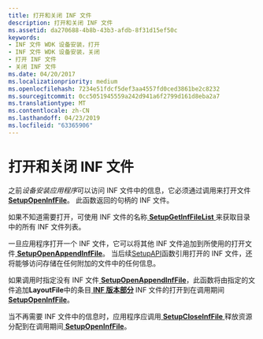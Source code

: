 ```yaml
---
title: 打开和关闭 INF 文件
description: 打开和关闭 INF 文件
ms.assetid: da270688-4b8b-43b3-afdb-8f31d15ef50c
keywords:
- INF 文件 WDK 设备安装，打开
- INF 文件 WDK 设备安装，关闭
- 打开 INF 文件
- 关闭 INF 文件
ms.date: 04/20/2017
ms.localizationpriority: medium
ms.openlocfilehash: 7234e51fdcf5def3aa4557fd0ced3861be2c8232
ms.sourcegitcommit: 0cc5051945559a242d941a6f2799d161d8eba2a7
ms.translationtype: MT
ms.contentlocale: zh-CN
ms.lasthandoff: 04/23/2019
ms.locfileid: "63365906"
---
```

# <a name="opening-and-closing-an-inf-file"></a>打开和关闭 INF 文件





之前*设备安装应用程序*可以访问 INF 文件中的信息，它必须通过调用来打开文件[ **SetupOpenInfFile**](https://msdn.microsoft.com/library/windows/desktop/aa377409)。 此函数返回的句柄的 INF 文件。

如果不知道需要打开，可使用 INF 文件的名称[ **SetupGetInfFileList** ](https://msdn.microsoft.com/library/windows/desktop/aa377381)来获取目录中的所有 INF 文件列表。

一旦应用程序打开一个 INF 文件，它可以将其他 INF 文件追加到所使用的打开文件[ **SetupOpenAppendInfFile**](https://msdn.microsoft.com/library/windows/desktop/aa377407)。 当后续[SetupAPI](setupapi.md)函数引用打开的 INF 文件，还将能够访问存储在任何附加的文件中的任何信息。

如果调用时指定没有 INF 文件[ **SetupOpenAppendInfFile**](https://msdn.microsoft.com/library/windows/desktop/aa377407)，此函数将由指定的文件追加**LayoutFile**中的条目[ **INF 版本部分**](inf-version-section.md) INF 文件的打开到在调用期间[ **SetupOpenInfFile**](https://msdn.microsoft.com/library/windows/desktop/aa377409)。

当不再需要 INF 文件中的信息时，应用程序应调用[ **SetupCloseInfFile** ](https://msdn.microsoft.com/library/windows/desktop/aa376985)释放资源分配到在调用期间[ **SetupOpenInfFile**](https://msdn.microsoft.com/library/windows/desktop/aa377409)。

 

 





